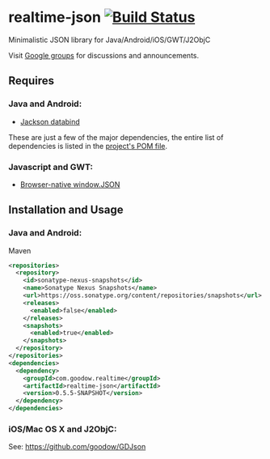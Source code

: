 realtime-json [![Build Status](https://travis-ci.org/goodow/realtime-json.svg?branch=master)](https://travis-ci.org/goodow/realtime-json)
======

Minimalistic JSON library for Java/Android/iOS/GWT/J2ObjC

Visit [Google groups](https://groups.google.com/forum/#!forum/goodow-realtime) for discussions and announcements.

## Requires

### Java and Android:

* [Jackson databind](https://github.com/FasterXML/jackson-databind)

These are just a few of the major dependencies, the entire list of dependencies
is listed in the [project's POM file](https://github.com/goodow/realtime-json/blob/master/pom.xml).

### Javascript and GWT:

* [Browser-native window.JSON](http://caniuse.com/json)


## Installation and Usage

### Java and Android:
Maven

```xml
<repositories>
  <repository>
    <id>sonatype-nexus-snapshots</id>
    <name>Sonatype Nexus Snapshots</name>
    <url>https://oss.sonatype.org/content/repositories/snapshots</url>
    <releases>
      <enabled>false</enabled>
    </releases>
    <snapshots>
      <enabled>true</enabled>
    </snapshots>
  </repository>
</repositories>
<dependencies>
  <dependency>
    <groupId>com.goodow.realtime</groupId>
    <artifactId>realtime-json</artifactId>
    <version>0.5.5-SNAPSHOT</version>
  </dependency>
</dependencies>
```

### iOS/Mac OS X and J2ObjC:

See: https://github.com/goodow/GDJson
